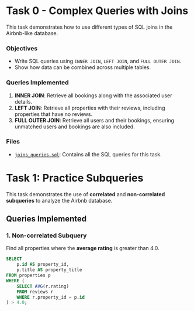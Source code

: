 # Task 0 - Complex Queries with Joins

This task demonstrates how to use different types of SQL joins in the Airbnb-like database.

### Objectives
- Write SQL queries using `INNER JOIN`, `LEFT JOIN`, and `FULL OUTER JOIN`.
- Show how data can be combined across multiple tables.

### Queries Implemented
1. **INNER JOIN**: Retrieve all bookings along with the associated user details.
2. **LEFT JOIN**: Retrieve all properties with their reviews, including properties that have no reviews.
3. **FULL OUTER JOIN**: Retrieve all users and their bookings, ensuring unmatched users and bookings are also included.

### Files
- [`joins_queries.sql`](./joins_queries.sql): Contains all the SQL queries for this task.

# Task 1: Practice Subqueries

This task demonstrates the use of **correlated** and **non-correlated subqueries** to analyze the Airbnb database.

## Queries Implemented

### 1. Non-correlated Subquery
Find all properties where the **average rating** is greater than 4.0.

```sql
SELECT 
    p.id AS property_id,
    p.title AS property_title
FROM properties p
WHERE (
    SELECT AVG(r.rating)
    FROM reviews r
    WHERE r.property_id = p.id
) > 4.0;
